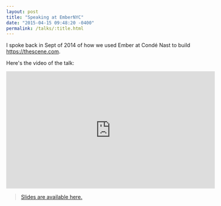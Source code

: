 ```yaml
---
layout: post
title: "Speaking at EmberNYC"
date: "2015-04-15 09:48:20 -0400"
permalink: /talks/:title.html
---
```


I spoke back in Sept of 2014 of how we used Ember at Condé Nast to build https://thescene.com.

Here's the video of the talk:
<iframe width="560" height="315" src="https://www.youtube.com/embed/e1l07N0ukzY#t=49m36s" frameborder="0" allowfullscreen></iframe>

> [Slides are available here.](http://thescene-postmortem.rogeruiz.com/talk/)
